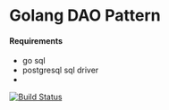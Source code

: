 # Golang DAO Pattern

#### Requirements

 - go sql
 - postgresql sql driver
 - 

[![Build Status](https://travis-ci.org/netology/dao-pattern.svg?branch=master)](https://travis-ci.org/netology/dao-pattern)
